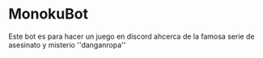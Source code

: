 # MonokuBot
Este bot es para hacer un juego en discord ahcerca de la famosa serie de asesinato y misterio ''danganropa''
